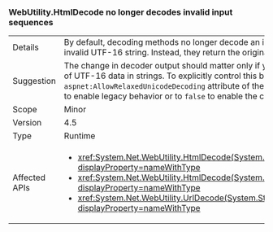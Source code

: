 ### WebUtility.HtmlDecode no longer decodes invalid input sequences


|   |   |
|---|---|
|Details|By default, decoding methods no longer decode an invalid input sequence into an invalid UTF-16 string. Instead, they return the original input.|
|Suggestion|The change in decoder output should matter only if you store binary data instead of UTF-16 data in strings. To explicitly control this behavior, set the <code>aspnet:AllowRelaxedUnicodeDecoding</code> attribute of the [appSettings](~/docs/framework/configure-apps/file-schema/appsettings/index.md) element to <code>true</code> to enable legacy behavior or to <code>false</code> to enable the current behavior.|
|Scope|Minor|
|Version|4.5|
|Type|Runtime|
|Affected APIs|<ul><li><xref:System.Net.WebUtility.HtmlDecode(System.String)?displayProperty=nameWithType></li><li><xref:System.Net.WebUtility.HtmlDecode(System.String,System.IO.TextWriter)?displayProperty=nameWithType></li><li><xref:System.Net.WebUtility.UrlDecode(System.String)?displayProperty=nameWithType></li></ul>|

